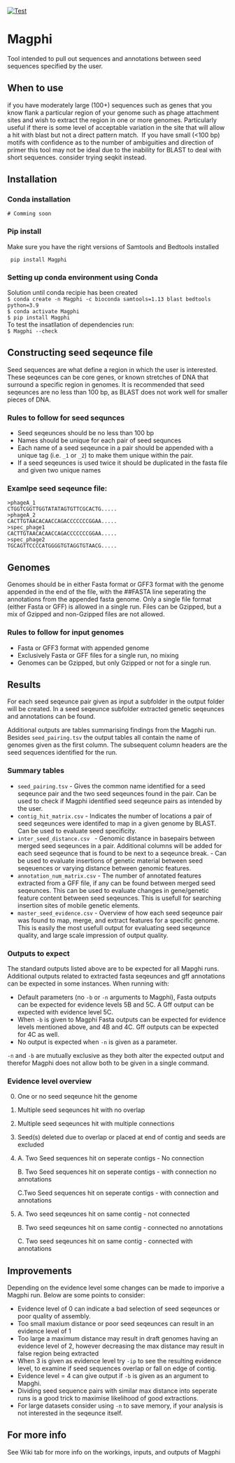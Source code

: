 [![Test](https://github.com/milnus/Magphi/actions/workflows/test.yml/badge.svg?branch=main)](https://github.com/milnus/Magphi/actions/workflows/test.yml)

# Magphi
Tool intended to pull out sequences and annotations between seed sequences specified by the user.

## When to use
if you have moderately large (100+) sequences such as genes that you know flank a particular region of your genome
such as phage attachment sites and wish to extract the region in one or more genomes. Particularly useful if there is
some level of acceptable variation in the site that will allow a hit with blast but not a direct pattern match.
​
If you have small (<100 bp) motifs with confidence as to the number of ambiguities and direction of primer this tool
may not be ideal due to the inability for BLAST to deal with short sequences. consider trying seqkit instead.

## Installation
### Conda installation
``` # Comming soon ```

### Pip install
Make sure you have the right versions of Samtools and Bedtools installed

``` pip install Magphi```

### Setting up conda environment using Conda 
Solution until conda recipie has been created  
```$ conda create -n Magphi -c bioconda samtools=1.13 blast bedtools python=3.9```  
```$ conda activate Magphi```  
```$ pip install Magphi```  
To test the insatllation of dependencies run:  
```$ Magphi --check```

## Constructing seed seqeunce file
Seed sequences are what define a region in which the user is interested. These seqeunces can be core genes, or known stretches of DNA that surround a specific region in genomes. It is recommended that seed seqeunces are no less than 100 bp, as BLAST does not work well for smaller pieces of DNA.

### Rules to follow for seed sequnces
* Seed seqeunces should be no less than 100 bp
* Names should be unique for each pair of seed sequnces
* Each name of a seed seqeunce in a pair should be appended with a unique tag (i.e. ```_1``` or ```_2```) to make them unique within the pair.
* If a seed seqeunces is used twice it should be duplicated in the fasta file and given two unique names

### Examlpe seed seqeunce file:
```
>phageA_1
CTGGTCGGTTGGTATATAGTGTTCGCACTG.....
>phageA_2
CACTTGTAACACAACCAGACCCCCCCGGAA.....
>spec_phage1
CACTTGTAACACAACCAGACCCCCCCGGAA.....
>spec_phage2
TGCAGTTCCCCATGGGGTGTAGGTGTAACG.....
```

## Genomes
Genomes should be in either Fasta format or GFF3 format with the genome appended in the end of the file, with the ##FASTA line seperating the annotations from the appended fasta genome.
Only a single file format (either Fasta or GFF) is allowed in a single run. Files can be Gzipped, but a mix of Gzipped and non-Gzipped files are not allowed.

### Rules to follow for input genomes
* Fasta or GFF3 format with appended genome
* Exclusively Fasta or GFF files for a single run, no mixing
* Genomes can be Gzipped, but only Gzipped or not for a single run.

## Results
For each seed seqeunce pair given as input a subfolder in the output folder will be created. In a seed seqeunce subfolder extracted genetic seqeunces and annotations can be found.

Additional outputs are tables summarising findings from the Magphi run. Besides ```seed_pairing.tsv``` the output tables all contain the name of genomes given as the first column. The subsequent column headers are the seed sequences identified for the run.

### Summary tables
* ```seed_pairing.tsv``` - Gives the common name identified for a seed seqeunce pair and the two seed seqeunces found in the pair. Can be used to check if Magphi identified seed seqeunce pairs as intended by the user.
* ```contig_hit_matrix.csv``` - Indicates the number of locations a pair of seed seqeunces were identifed to map in a given genome by BLAST. Can be used to evaluate seed specificity.
* ```inter_seed_distance.csv ``` - Genomic distance in basepairs between merged seed seqeunces in a pair. Additional columns will be added for each seed seqeunce that is found to be next to a seqeunce break. - Can be used to evaluate insertions of genetic material between seed seqeuences or varying distance between genomic features.
* ```annotation_num_matrix.csv``` - The number of annotated features extracted from a GFF file, if any can be found between merged seed seqeunces. This can be used to evaluate changes in gene/genetic feature content between seed seqeunces. This is usefull for searching insertion sites of mobile genetic elements.
* ```master_seed_evidence.csv``` - Overview of how each seed seqeunce pair was found to map, merge, and extract features for a specific genome. This is easily the most usefull output for evaluating seed seqeunce quality, and large scale impression of output quality.

### Outputs to expect
The standard outputs listed above are to be expected for all Mapghi runs. 
Additional outputs related to extracted fasta seqeunces and gff annotations can be expected in some instances. When running with:
* Default parameters (no ```-b``` or ```-n``` arguments to Magphi), Fasta outputs can be expected for evidence levels 5B and 5C. A Gff output can be expected with evidence level 5C.
* When ```-b``` is given to Magphi Fasta outputs can be expected for evidence levels mentioned above, and 4B and 4C. Gff outputs can be expected for 4C as well.
* No output is expected when ```-n``` is given as a parameter.

```-n``` and ```-b``` are mutually exclusive as they both alter the expected output and therefor Magphi does not allow both to be given in a single command.

### Evidence level overview
0. One or no seed seqeunce hit the genome
1. Multiple seed seqeunces hit with no overlap
2. Multiple seed seqeunces hit with multiple connections
3. Seed(s) deleted due to overlap or placed at end of contig and seeds are excluded
4. 
   A. Two Seed sequences hit on seperate contigs - No connection

   B. Two Seed sequences hit on seperate contigs - with connection no annotations

   C.Two Seed sequences hit on seperate contigs - with connection and annotations
5. 
   A. Two seed seqeunces hit on same contig - not connected

   B. Two seed seqeunces hit on same contig - connected no annotations
   
   C. Two seed seqeunces hit on same contig - connected with annotations

## Improvements
Depending on the evidence level some changes can be made to imporive a Magphi run. Below are some points to consider:
* Evidence level of 0 can indicate a bad selection of seed seqeunces or poor quality of assembly.
* Too small maxium distance or poor seed seqeunces can result in an evidence level of 1
* Too large a maximum distance may result in draft genomes having an evidence level of 2, however decreasing the max distance may result in false region being extracted
* When 3 is given as evidence level try ```-ip``` to see the resulting evidence level, to examine if seed sequences overlap or fall on edge of contig.
* Evidence level = 4 can give output if ```-b``` is given as an argument to Mapghi.
* Dividing seed sequence pairs with similar max distance into seperate runs is a good trick to maximise likelihood of good extractions.
* For large datasets consider using ```-n``` to save memory, if your analysis is not interested in the seqeunce itself.

## For more info
See Wiki tab for more info on the workings, inputs, and outputs of Magphi

